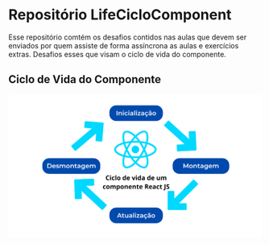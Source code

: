 # Repositório LifeCicloComponent

Esse repositório comtém os desafios contidos nas aulas que devem ser enviados por quem assiste de forma assíncrona as aulas e exercícios extras. Desafios esses que visam o ciclo de vida do componente.

## Ciclo de Vida do Componente

![](./assets/img-readme-principal.png)

